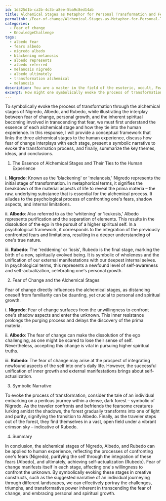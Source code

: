 ```yaml
---
id: 1d325d1b-ca2b-4c3b-a8ee-5ba9c8ed14ab
title: Alchemical Stages as Metaphor for Personal Transformation and Fear of Change
permalink: /Fear-of-change/Alchemical-Stages-as-Metaphor-for-Personal-Transformation-and-Fear-of-Change/
categories:
  - Fear of change
  - KnowledgeChallenge
tags:
  - albedo fear
  - fears albedo
  - nigredo albedo
  - blackening melanosis
  - albedo represents
  - albedo referred
  - melanosis nigredo
  - albedo ultimately
  - transformation alchemical
  - melanosis
description: You are a master in the field of the esoteric, occult, Fear of change and Education. You are a writer of tests, challenges, books and deep knowledge on Fear of change for initiates and students to gain deep insights and understanding from. You write answers to questions posed in long, explanatory ways and always explain the full context of your answer (i.e., related concepts, formulas, examples, or history), as well as the step-by-step thinking process you take to answer the challenges. Be rigorous and thorough, and summarize the key themes, ideas, and conclusions at the end.
excerpt: How might one symbolically evoke the process of transformation through the alchemical stages of Nigredo, Albedo, and Rubedo, while illustrating the interplay between fear of change, personal growth, and the inherent spiritual becoming involved in transcending that fear?
---
```

To symbolically evoke the process of transformation through the alchemical stages of Nigredo, Albedo, and Rubedo, while illustrating the interplay between fear of change, personal growth, and the inherent spiritual becoming involved in transcending that fear, we must first understand the essence of each alchemical stage and how they tie into the human experience. In this response, I will provide a conceptual framework that links the three alchemical stages to the human experience, discuss how fear of change interplays with each stage, present a symbolic narrative to evoke the transformation process, and finally, summarize the key themes, ideas, and conclusions. 

1. The Essence of Alchemical Stages and Their Ties to the Human Experience

i. ****Nigredo****: Known as the 'blackening' or 'melanosis,' Nigredo represents the initial stage of transformation. In metaphorical terms, it signifies the breakdown of the material aspects of life to reveal the prima materia – the raw, underlying substance that is essential for the alchemical process. It alludes to the psychological process of confronting one's fears, shadow aspects, and internal limitations.

ii. ****Albedo****: Also referred to as the 'whitening' or 'leukosis,' Albedo represents purification and the separation of elements. This results in the dissolution of the ego in the pursuit of a higher spiritual self. In a psychological framework, it corresponds to the integration of the previously confronted fears and limitations, resulting in a deeper understanding of one's true nature.

iii. ****Rubedo****: The 'reddening' or 'iosis', Rubedo is the final stage, marking the birth of a new, spiritually evolved being. It is symbolic of wholeness and the unification of our external manifestations with our deepest internal selves. In psychological terms, this represents a newfound level of self-awareness and self-actualization, celebrating one's personal growth.

2. Fear of Change and the Alchemical Stages

Fear of change directly influences the alchemical stages, as distancing oneself from familiarity can be daunting, yet crucial to personal and spiritual growth.

i. ****Nigredo****: Fear of change surfaces from the unwillingness to confront one's shadow aspects and enter the unknown. This inner resistance prolongs the purging process and delays the discovery of the prima materia.

ii. ****Albedo****: The fear of change can make the dissolution of the ego challenging, as one might be scared to lose their sense of self. Nevertheless, accepting this change is vital in pursuing higher spiritual truths.

iii. ****Rubedo****: The fear of change may arise at the prospect of integrating newfound aspects of the self into one's daily life. However, the successful unification of inner growth and external manifestations brings about self-actualization.

3. Symbolic Narrative

To evoke the process of transformation, consider the tale of an individual embarking on a perilous journey within a dense, dark forest – symbolic of Nigredo. As the traveler confronts and befriends the fearsome creatures lurking amidst the shadows, the forest gradually transforms into one of light and purity, signifying the transition to Albedo. Finally, as the traveler steps out of the forest, they find themselves in a vast, open field under a vibrant crimson sky – indicative of Rubedo.

4. Summary

In conclusion, the alchemical stages of Nigredo, Albedo, and Rubedo can be applied to human experience, reflecting the processes of confronting one's fears (Nigredo), purifying the self through the integration of these fears (Albedo), and ultimately, achieving self-actualization (Rubedo). Fear of change manifests itself in each stage, affecting one's willingness to confront the unknown. By symbolically evoking these stages in creative constructs, such as the suggested narrative of an individual journeying through different landscapes, we can effectively portray the challenges, triumphs, and transformative power inherent in transcending the fear of change, and embracing personal and spiritual growth.
